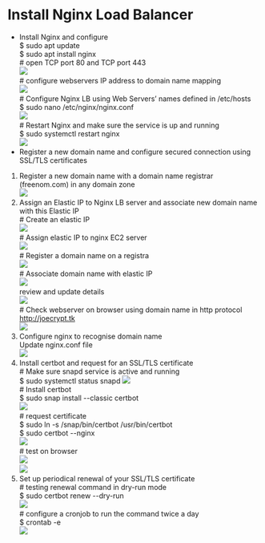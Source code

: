 # Install Nginx Load Balancer
* Install Nginx and configure  
   $ sudo apt update  
   $ sudo apt install nginx  
\# open TCP port 80 and TCP port 443  
![](/image1.png)  
\# configure webservers IP address to domain name mapping  
![](/image2.png)  
\# Configure Nginx LB using Web Servers’ names defined in /etc/hosts  
$ sudo nano /etc/nginx/nginx.conf  
![](/image3.png)  
\# Restart Nginx and make sure the service is up and running  
$ sudo systemctl restart nginx  
![](/image4.png)  
*  Register a new domain name and configure secured connection using SSL/TLS certificates  
1. Register a new domain name with a domain name registrar \(freenom.com) in any domain zone  
![](/image7.png)  
1. Assign an Elastic IP to Nginx LB server and associate new domain name with this Elastic IP  
\# Create an elastic IP  
![](/image5.png)  
\# Assign elastic IP to nginx EC2 server  
![](/image6.png)  
\# Register a domain name on a registra  
![](/image7.png)  
\# Associate domain name with elastic IP  
![](image8.png)  
review and update details  
![](/image9.png)  
\# Check webserver on browser using domain name in http protocol  
http://joecrypt.tk  
![](/image10.png)  
1. Configure nginx to recognise domain name  
Update nginx.conf file  
![](/image11.png)  
1. Install certbot and request for an SSL/TLS certificate  
\# Make sure snapd service is active and running  
$   sudo systemctl status snapd
![](/image12.png)  
\# Install certbot  
$ sudo snap install --classic certbot  
![](/image13.png)  
\# request certificate  
$ sudo ln -s /snap/bin/certbot /usr/bin/certbot  
$ sudo certbot --nginx  
![](/image14.png)  
\# test on browser  
![](/image15.png)  
![](/image16.png)
1. Set up periodical renewal of your SSL/TLS certificate  
\# testing renewal command in dry-run mode  
$ sudo certbot renew --dry-run  
![](/image17.png)  
\#  configure a cronjob to run the command twice a day  
$ crontab -e  
![](/image19.png)  